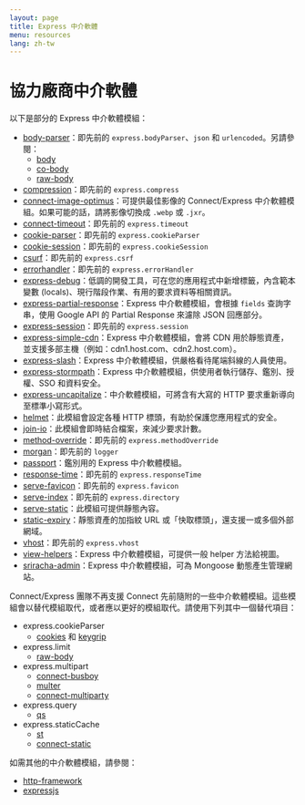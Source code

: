 ```yaml
---
layout: page
title: Express 中介軟體
menu: resources
lang: zh-tw
---
```


# 協力廠商中介軟體

以下是部分的 Express 中介軟體模組：

  - [body-parser](https://github.com/expressjs/body-parser)：即先前的 `express.bodyParser`、`json` 和 `urlencoded`。另請參閱：
    - [body](https://github.com/raynos/body)
    - [co-body](https://github.com/visionmedia/co-body)
    - [raw-body](https://github.com/stream-utils/raw-body)
  - [compression](https://github.com/expressjs/compression)：即先前的 `express.compress`
  - [connect-image-optimus](https://github.com/msemenistyi/connect-image-optimus)：可提供最佳影像的 Connect/Express 中介軟體模組。如果可能的話，請將影像切換成 `.webp` 或 `.jxr`。
  - [connect-timeout](https://github.com/expressjs/timeout)：即先前的 `express.timeout`
  - [cookie-parser](https://github.com/expressjs/cookie-parser)：即先前的 `express.cookieParser`
  - [cookie-session](https://github.com/expressjs/cookie-session)：即先前的 `express.cookieSession`
  - [csurf](https://github.com/expressjs/csurf)：即先前的 `express.csrf`
  - [errorhandler](https://github.com/expressjs/errorhandler)：即先前的 `express.errorHandler`
  - [express-debug](https://github.com/devoidfury/express-debug)：低調的開發工具，可在您的應用程式中新增標籤，內含範本變數 (locals)、現行階段作業、有用的要求資料等相關資訊。
  - [express-partial-response](https://github.com/nemtsov/express-partial-response)：Express 中介軟體模組，會根據 `fields` 查詢字串，使用 Google API 的 Partial Response 來濾除 JSON 回應部分。
  - [express-session](https://github.com/expressjs/session)：即先前的 `express.session`
  - [express-simple-cdn](https://github.com/jamiesteven/express-simple-cdn)：Express 中介軟體模組，會將 CDN 用於靜態資產，並支援多部主機（例如：cdn1.host.com、cdn2.host.com）。
  - [express-slash](https://github.com/ericf/express-slash)：Express 中介軟體模組，供嚴格看待尾端斜線的人員使用。
  - [express-stormpath](https://github.com/stormpath/stormpath-express)：Express 中介軟體模組，供使用者執行儲存、鑑別、授權、SSO 和資料安全。
  - [express-uncapitalize](https://github.com/jamiesteven/express-uncapitalize)：中介軟體模組，可將含有大寫的 HTTP 要求重新導向至標準小寫形式。
  - [helmet](https://github.com/helmetjs/helmet)：此模組會設定各種 HTTP 標頭，有助於保護您應用程式的安全。
  - [join-io](https://github.com/coderaiser/join-io "join-io")：此模組會即時結合檔案，來減少要求計數。
  - [method-override](https://github.com/expressjs/method-override)：即先前的 `express.methodOverride`
  - [morgan](https://github.com/expressjs/morgan)：即先前的 `logger`
  - [passport](https://github.com/jaredhanson/passport)：鑑別用的 Express 中介軟體模組。
  - [response-time](https://github.com/expressjs/response-time)：即先前的 `express.responseTime`
  - [serve-favicon](https://github.com/expressjs/serve-favicon)：即先前的 `express.favicon`
  - [serve-index](https://github.com/expressjs/serve-index)：即先前的 `express.directory`
  - [serve-static](https://github.com/expressjs/serve-static)：此模組可提供靜態內容。
  - [static-expiry](https://github.com/paulwalker/connect-static-expiry)：靜態資產的加指紋 URL 或「快取標頭」，還支援一或多個外部網域。
  - [vhost](https://github.com/expressjs/vhost)：即先前的 `express.vhost`
  - [view-helpers](https://github.com/madhums/node-view-helpers)：Express 中介軟體模組，可提供一般 helper 方法給視圖。
  - [sriracha-admin](https://github.com/hdngr/siracha)：Express 中介軟體模組，可為 Mongoose 動態產生管理網站。

Connect/Express 團隊不再支援 Connect 先前隨附的一些中介軟體模組。這些模組會以替代模組取代，或者應以更好的模組取代。請使用下列其中一個替代項目：

  - express.cookieParser
    - [cookies](https://github.com/jed/cookies) 和 [keygrip](https://github.com/jed/keygrip)
  - express.limit
    - [raw-body](https://github.com/stream-utils/raw-body)
  - express.multipart
    - [connect-busboy](https://github.com/mscdex/connect-busboy)
    - [multer](https://github.com/expressjs/multer)
    - [connect-multiparty](https://github.com/superjoe30/connect-multiparty)
  - express.query
    - [qs](https://github.com/visionmedia/node-querystring)
  - express.staticCache
    - [st](https://github.com/isaacs/st)
    - [connect-static](https://github.com/andrewrk/connect-static)

如需其他的中介軟體模組，請參閱：

 - [http-framework](https://github.com/Raynos/http-framework/wiki/Modules)
 - [expressjs](https://github.com/expressjs)

